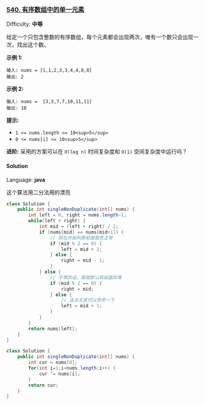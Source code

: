 ### [540\. 有序数组中的单一元素](https://leetcode-cn.com/problems/single-element-in-a-sorted-array/)

Difficulty: **中等**


给定一个只包含整数的有序数组，每个元素都会出现两次，唯有一个数只会出现一次，找出这个数。

**示例 1:**

```
输入: nums = [1,1,2,3,3,4,4,8,8]
输出: 2
```

**示例 2:**

```
输入: nums =  [3,3,7,7,10,11,11]
输出: 10
```

**提示:**

*   `1 <= nums.length <= 10<sup>5</sup>`
*   `0 <= nums[i] <= 10<sup>5</sup>`

**进阶:** 采用的方案可以在 `O(log n)` 时间复杂度和 `O(1)` 空间复杂度中运行吗？


#### Solution

Language: **java**



这个算法用二分法用的漂亮

```java
class Solution {
    public int singleNonDuplicate(int[] nums) {
        int left = 0, right = nums.length-1;
        while(left < right) {
            int mid = (left + right) / 2;
            if (nums[mid] == nums[mid+1]) {
                // 现在开始判断前面是否正常
                if (mid % 2 == 0) {
                    left = mid + 2;
                } else {
                    right = mid - 1; 
                }
            } else {
                // 不等的话，那就默认和前面的等
                if (mid % 2 == 0) {
                    right = mid;
                } else {
                  	// 这点尤其可以思考一下
                    left = mid + 1;
                }
            }
        }
        return nums[left];
    }
}
```



```java
class Solution {
    public int singleNonDuplicate(int[] nums) {
        int cur = nums[0];
        for(int i=1;i<nums.length;i++) {
            cur ^= nums[i];
        }
        return cur;
    }
}
```

